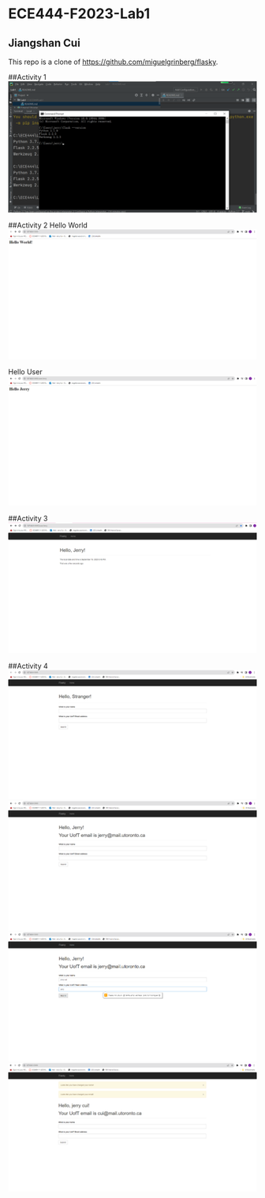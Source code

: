 # ECE444-F2023-Lab1

## Jiangshan Cui

This repo is a clone of https://github.com/miguelgrinberg/flasky.

##Activity 1
![](screenshots/activity1.png)


##Activity 2
Hello World
![](screenshots/activity2HelloWorld.png)

Hello User
![](screenshots/activity2HelloUser.png)

##Activity 3
![](screenshots/activity3.png)

##Activity 4
![](screenshots/activity4UserPage.png)
![](screenshots/activity4UserPageInitInput.png)
![](screenshots/activity4UserPageInvalidEmail.png)
![](screenshots/activity4UserPageNewInput.png)
